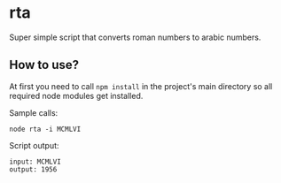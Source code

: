 # rta

Super simple script that converts roman numbers to arabic numbers.

## How to use?

At first you need to call `npm install` in the project's main directory so all required node modules get installed.

Sample calls:

```
node rta -i MCMLVI
```

Script output:

```
input: MCMLVI
output: 1956

```
